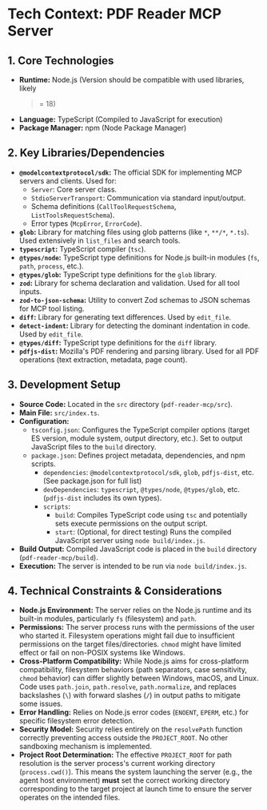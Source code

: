 # Tech Context: PDF Reader MCP Server

## 1. Core Technologies

- **Runtime:** Node.js (Version should be compatible with used libraries, likely
  > = 18)
- **Language:** TypeScript (Compiled to JavaScript for execution)
- **Package Manager:** npm (Node Package Manager)

## 2. Key Libraries/Dependencies

- **`@modelcontextprotocol/sdk`:** The official SDK for implementing MCP servers
  and clients. Used for:
  - `Server`: Core server class.
  - `StdioServerTransport`: Communication via standard input/output.
  - Schema definitions (`CallToolRequestSchema`, `ListToolsRequestSchema`).
  - Error types (`McpError`, `ErrorCode`).
- **`glob`:** Library for matching files using glob patterns (like `*`, `**/*`,
  `*.ts`). Used extensively in `list_files` and search tools.
- **`typescript`:** TypeScript compiler (`tsc`).
- **`@types/node`:** TypeScript type definitions for Node.js built-in modules
  (`fs`, `path`, `process`, etc.).
- **`@types/glob`:** TypeScript type definitions for the `glob` library.
- **`zod`:** Library for schema declaration and validation. Used for all tool
  inputs.
- **`zod-to-json-schema`:** Utility to convert Zod schemas to JSON schemas for
  MCP tool listing.
- **`diff`:** Library for generating text differences. Used by `edit_file`.
- **`detect-indent`:** Library for detecting the dominant indentation in code.
  Used by `edit_file`.
- **`@types/diff`:** TypeScript type definitions for the `diff` library.
- **`pdfjs-dist`:** Mozilla's PDF rendering and parsing library. Used for all
  PDF operations (text extraction, metadata, page count).

## 3. Development Setup

- **Source Code:** Located in the `src` directory (`pdf-reader-mcp/src`).
- **Main File:** `src/index.ts`.
- **Configuration:**
  - `tsconfig.json`: Configures the TypeScript compiler options (target ES
    version, module system, output directory, etc.). Set to output JavaScript
    files to the `build` directory.
  - `package.json`: Defines project metadata, dependencies, and npm scripts.
    - `dependencies`: `@modelcontextprotocol/sdk`, `glob`, `pdfjs-dist`, etc.
      (See package.json for full list)
    - `devDependencies`: `typescript`, `@types/node`, `@types/glob`, etc.
      (`pdfjs-dist` includes its own types).
    - `scripts`:
      - `build`: Compiles TypeScript code using `tsc` and potentially sets
        execute permissions on the output script.
      - `start`: (Optional, for direct testing) Runs the compiled JavaScript
        server using `node build/index.js`.
- **Build Output:** Compiled JavaScript code is placed in the `build` directory
  (`pdf-reader-mcp/build`).
- **Execution:** The server is intended to be run via `node build/index.js`.

## 4. Technical Constraints & Considerations

- **Node.js Environment:** The server relies on the Node.js runtime and its
  built-in modules, particularly `fs` (filesystem) and `path`.
- **Permissions:** The server process runs with the permissions of the user who
  started it. Filesystem operations might fail due to insufficient permissions
  on the target files/directories. `chmod` might have limited effect or fail on
  non-POSIX systems like Windows.
- **Cross-Platform Compatibility:** While Node.js aims for cross-platform
  compatibility, filesystem behaviors (path separators, case sensitivity,
  `chmod` behavior) can differ slightly between Windows, macOS, and Linux. Code
  uses `path.join`, `path.resolve`, `path.normalize`, and replaces backslashes
  (`\`) with forward slashes (`/`) in output paths to mitigate some issues.
- **Error Handling:** Relies on Node.js error codes (`ENOENT`, `EPERM`, etc.)
  for specific filesystem error detection.
- **Security Model:** Security relies entirely on the `resolvePath` function
  correctly preventing access outside the `PROJECT_ROOT`. No other sandboxing
  mechanism is implemented.
- **Project Root Determination:** The effective `PROJECT_ROOT` for path
  resolution is the server process's current working directory
  (`process.cwd()`). This means the system launching the server (e.g., the agent
  host environment) **must** set the correct working directory corresponding to
  the target project at launch time to ensure the server operates on the
  intended files.
